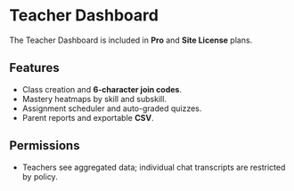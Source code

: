 # Teacher Dashboard

The Teacher Dashboard is included in **Pro** and **Site License** plans.

## Features
- Class creation and **6-character join codes**.
- Mastery heatmaps by skill and subskill.
- Assignment scheduler and auto-graded quizzes.
- Parent reports and exportable **CSV**.

## Permissions
- Teachers see aggregated data; individual chat transcripts are restricted by policy.
